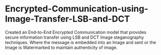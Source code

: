 # Encrypted-Communication-using-Image-Transfer-LSB-and-DCT

Created an End-to-End Encrypted Communication model that provides secure information transfer using LSB and DCT Image steganography techniques. Where the message is embedded into an Image and sent or the Image is Watermarked to maintain authenticity of image.
